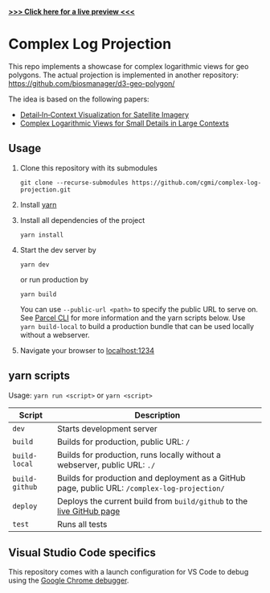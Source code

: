 [**>>> Click here for a live preview <<<**](https://cgmi.github.io/complex-log-projection/)

# Complex Log Projection

This repo implements a showcase for complex logarithmic views for geo polygons.
The actual projection is implemented in another repository:
https://github.com/biosmanager/d3-geo-polygon/

The idea is based on the following papers:

* [Detail‐In‐Context Visualization for Satellite Imagery](https://onlinelibrary.wiley.com/doi/abs/10.1111/j.1467-8659.2008.01156.x)
* [Complex Logarithmic Views for Small Details in Large Contexts](https://ieeexplore.ieee.org/abstract/document/4015438)

## Usage

1. Clone this repository with its submodules

   ```shell
   git clone --recurse-submodules https://github.com/cgmi/complex-log-projection.git
   ```

2. Install [yarn](https://yarnpkg.com/lang/en/)
3. Install all dependencies of the project

   ```shell
   yarn install
   ```

4. Start the dev server by

   ```shell
   yarn dev
   ```

   or run production by

   ```shell
   yarn build
   ```

   You can use `--public-url <path>` to specify the public URL to serve on. See [Parcel CLI](https://parceljs.org/cli.html) for more information and the yarn scripts below. Use `yarn build-local` to build a production bundle that can be used locally without a webserver.

4. Navigate your browser to [localhost:1234](http://localhost:1234)

## yarn scripts

Usage: `yarn run <script>` or `yarn <script>`

| Script              | Description                                                                                                             |
|---------------------|-------------------------------------------------------------------------------------------------------------------------|
| `dev`               | Starts development server                                                                                               |
| `build`             | Builds for production, public URL: `/`                                                                                  |
| `build-local`       | Builds for production, runs locally without a webserver, public URL: `./`                                               |
| `build-github`      | Builds for production and deployment as a GitHub page, public URL: `/complex-log-projection/`                           |
| `deploy`            | Deploys the current build from `build/github` to the [live GitHub page](https://cgmi.github.io/complex-log-projection/) |
| `test`              | Runs all tests                                                                                                          |

## Visual Studio Code specifics

This repository comes with a launch configuration for VS Code to debug using the [Google Chrome debugger](https://marketplace.visualstudio.com/items?itemName=msjsdiag.debugger-for-chrome).
